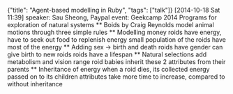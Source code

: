 {"title": "Agent-based modelling in Ruby", "tags": ["talk"]}
[2014-10-18 Sat 11:39]
speaker: Sau Sheong, Paypal
event: Geekcamp 2014
Programs for exploration of natural systems
** Boids by Craig Reynolds
model animal motions through three simple rules
** Modelling money
roids have energy, have to seek out food to replenish energy
small population of the roids have most of the energy
** Adding sex -> birth and death
roids have gender
can give birth to new roids
roids have a lifespan
** Natural selections
add metabolism and vision range
roid babies inherit these 2 attributes from their parents
** Inheritance of energy
when a roid dies, its collected energy passed on to its children
attributes take more time to increase, compared to without inheritance
